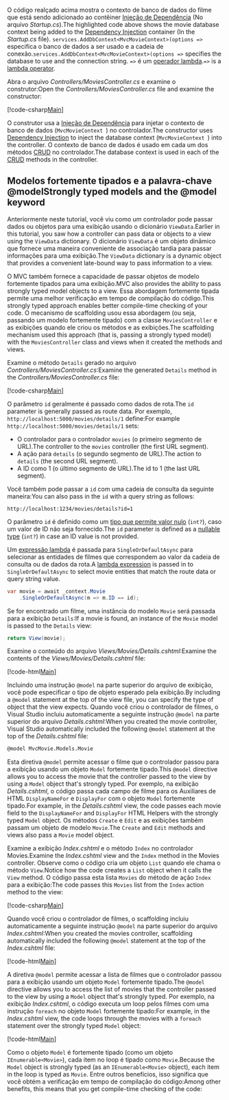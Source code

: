 <span data-ttu-id="e84b5-101">O código realçado acima mostra o contexto de banco de dados do filme que está sendo adicionado ao contêiner [Injeção de Dependência](xref:fundamentals/dependency-injection) (No arquivo *Startup.cs*).</span><span class="sxs-lookup"><span data-stu-id="e84b5-101">The highlighted code above shows the movie database context being added to the [Dependency Injection](xref:fundamentals/dependency-injection) container (In the *Startup.cs* file).</span></span> <span data-ttu-id="e84b5-102">`services.AddDbContext<MvcMovieContext>(options =>` especifica o banco de dados a ser usado e a cadeia de conexão.</span><span class="sxs-lookup"><span data-stu-id="e84b5-102">`services.AddDbContext<MvcMovieContext>(options =>` specifies the database to use and the connection string.</span></span> <span data-ttu-id="e84b5-103">`=>` é um [operador lambda](https://docs.microsoft.com/dotnet/articles/csharp/language-reference/operators/lambda-operator).</span><span class="sxs-lookup"><span data-stu-id="e84b5-103">`=>` is a [lambda operator](https://docs.microsoft.com/dotnet/articles/csharp/language-reference/operators/lambda-operator).</span></span>

<span data-ttu-id="e84b5-104">Abra o arquivo *Controllers/MoviesController.cs* e examine o construtor:</span><span class="sxs-lookup"><span data-stu-id="e84b5-104">Open the *Controllers/MoviesController.cs* file and examine the constructor:</span></span>

<!-- l.. Make copy of Movies controller because we comment out the initial index method and update it later  -->

[!code-csharp[Main](../../tutorials/first-mvc-app/start-mvc/sample/MvcMovie/Controllers/MC1.cs?name=snippet_1)] 

<span data-ttu-id="e84b5-105">O construtor usa a [Injeção de Dependência](xref:fundamentals/dependency-injection) para injetar o contexto de banco de dados (`MvcMovieContext `) no controlador.</span><span class="sxs-lookup"><span data-stu-id="e84b5-105">The constructor uses [Dependency Injection](xref:fundamentals/dependency-injection) to inject the database context (`MvcMovieContext `) into the controller.</span></span> <span data-ttu-id="e84b5-106">O contexto de banco de dados é usado em cada um dos métodos [CRUD](https://wikipedia.org/wiki/Create,_read,_update_and_delete) no controlador.</span><span class="sxs-lookup"><span data-stu-id="e84b5-106">The database context is used in each of the [CRUD](https://wikipedia.org/wiki/Create,_read,_update_and_delete) methods in the controller.</span></span>

<a name="strongly-typed-models-keyword-label"></a>

## <a name="strongly-typed-models-and-the-model-keyword"></a><span data-ttu-id="e84b5-107">Modelos fortemente tipados e a palavra-chave @model</span><span class="sxs-lookup"><span data-stu-id="e84b5-107">Strongly typed models and the @model keyword</span></span>

<span data-ttu-id="e84b5-108">Anteriormente neste tutorial, você viu como um controlador pode passar dados ou objetos para uma exibição usando o dicionário `ViewData`.</span><span class="sxs-lookup"><span data-stu-id="e84b5-108">Earlier in this tutorial, you saw how a controller can pass data or objects to a view using the `ViewData` dictionary.</span></span> <span data-ttu-id="e84b5-109">O dicionário `ViewData` é um objeto dinâmico que fornece uma maneira conveniente de associação tardia para passar informações para uma exibição.</span><span class="sxs-lookup"><span data-stu-id="e84b5-109">The `ViewData` dictionary is a dynamic object that provides a convenient late-bound way to pass information to a view.</span></span>

<span data-ttu-id="e84b5-110">O MVC também fornece a capacidade de passar objetos de modelo fortemente tipados para uma exibição.</span><span class="sxs-lookup"><span data-stu-id="e84b5-110">MVC also provides the ability to pass strongly typed model objects to a view.</span></span> <span data-ttu-id="e84b5-111">Essa abordagem fortemente tipada permite uma melhor verificação em tempo de compilação do código.</span><span class="sxs-lookup"><span data-stu-id="e84b5-111">This strongly typed approach enables better compile-time checking of your code.</span></span> <span data-ttu-id="e84b5-112">O mecanismo de scaffolding usou essa abordagem (ou seja, passando um modelo fortemente tipado) com a classe `MoviesController` e as exibições quando ele criou os métodos e as exibições.</span><span class="sxs-lookup"><span data-stu-id="e84b5-112">The scaffolding mechanism used this approach (that is, passing a strongly typed model) with the `MoviesController` class and views when it created the methods and views.</span></span>

<span data-ttu-id="e84b5-113">Examine o método `Details` gerado no arquivo *Controllers/MoviesController.cs*:</span><span class="sxs-lookup"><span data-stu-id="e84b5-113">Examine the generated `Details` method in the *Controllers/MoviesController.cs* file:</span></span>

[!code-csharp[Main](../../tutorials/first-mvc-app/start-mvc/sample/MvcMovie/Controllers/MoviesController.cs?name=snippet_details)]

<span data-ttu-id="e84b5-114">O parâmetro `id` geralmente é passado como dados de rota.</span><span class="sxs-lookup"><span data-stu-id="e84b5-114">The `id` parameter is generally passed as route data.</span></span> <span data-ttu-id="e84b5-115">Por exemplo, `http://localhost:5000/movies/details/1` define:</span><span class="sxs-lookup"><span data-stu-id="e84b5-115">For example `http://localhost:5000/movies/details/1` sets:</span></span>

* <span data-ttu-id="e84b5-116">O controlador para o controlador `movies` (o primeiro segmento de URL).</span><span class="sxs-lookup"><span data-stu-id="e84b5-116">The controller to the `movies` controller (the first URL segment).</span></span>
* <span data-ttu-id="e84b5-117">A ação para `details` (o segundo segmento de URL).</span><span class="sxs-lookup"><span data-stu-id="e84b5-117">The action to `details` (the second URL segment).</span></span>
* <span data-ttu-id="e84b5-118">A ID como 1 (o último segmento de URL).</span><span class="sxs-lookup"><span data-stu-id="e84b5-118">The id to 1 (the last URL segment).</span></span>

<span data-ttu-id="e84b5-119">Você também pode passar a `id` com uma cadeia de consulta da seguinte maneira:</span><span class="sxs-lookup"><span data-stu-id="e84b5-119">You can also pass in the `id` with a query string as follows:</span></span>

`http://localhost:1234/movies/details?id=1`

<span data-ttu-id="e84b5-120">O parâmetro `id` é definido como um [tipo que permite valor nulo](https://docs.microsoft.com/dotnet/csharp/programming-guide/nullable-types/index) (`int?`), caso um valor de ID não seja fornecido.</span><span class="sxs-lookup"><span data-stu-id="e84b5-120">The `id` parameter is defined as a [nullable type](https://docs.microsoft.com/dotnet/csharp/programming-guide/nullable-types/index) (`int?`) in case an ID value is not provided.</span></span>

<span data-ttu-id="e84b5-121">Um [expressão lambda](https://docs.microsoft.com/dotnet/articles/csharp/programming-guide/statements-expressions-operators/lambda-expressions) é passada para `SingleOrDefaultAsync` para selecionar as entidades de filmes que correspondem ao valor da cadeia de consulta ou de dados da rota.</span><span class="sxs-lookup"><span data-stu-id="e84b5-121">A [lambda expression](https://docs.microsoft.com/dotnet/articles/csharp/programming-guide/statements-expressions-operators/lambda-expressions) is passed in to `SingleOrDefaultAsync` to select movie entities that match the route data or query string value.</span></span>

```csharp
var movie = await _context.Movie
    .SingleOrDefaultAsync(m => m.ID == id);
```

<span data-ttu-id="e84b5-122">Se for encontrado um filme, uma instância do modelo `Movie` será passada para a exibição `Details`:</span><span class="sxs-lookup"><span data-stu-id="e84b5-122">If a movie is found, an instance of the `Movie` model is passed to the `Details` view:</span></span>

```csharp
return View(movie);
   ```

<span data-ttu-id="e84b5-123">Examine o conteúdo do arquivo *Views/Movies/Details.cshtml*:</span><span class="sxs-lookup"><span data-stu-id="e84b5-123">Examine the contents of the *Views/Movies/Details.cshtml* file:</span></span>

[!code-html[Main](../../tutorials/first-mvc-app/start-mvc/sample/MvcMovie/Views/Movies/DetailsOriginal.cshtml)]

<span data-ttu-id="e84b5-124">Incluindo uma instrução `@model` na parte superior do arquivo de exibição, você pode especificar o tipo de objeto esperado pela exibição.</span><span class="sxs-lookup"><span data-stu-id="e84b5-124">By including a `@model` statement at the top of the view file, you can specify the type of object that the view expects.</span></span> <span data-ttu-id="e84b5-125">Quando você criou o controlador de filmes, o Visual Studio incluiu automaticamente a seguinte instrução `@model` na parte superior do arquivo *Details.cshtml*:</span><span class="sxs-lookup"><span data-stu-id="e84b5-125">When you created the movie controller, Visual Studio automatically included the following `@model` statement at the top of the *Details.cshtml* file:</span></span>

```HTML
@model MvcMovie.Models.Movie
   ```

<span data-ttu-id="e84b5-126">Esta diretiva `@model` permite acessar o filme que o controlador passou para a exibição usando um objeto `Model` fortemente tipado.</span><span class="sxs-lookup"><span data-stu-id="e84b5-126">This `@model` directive allows you to access the movie that the controller passed to the view by using a `Model` object that's strongly typed.</span></span> <span data-ttu-id="e84b5-127">Por exemplo, na exibição *Details.cshtml*, o código passa cada campo de filme para os Auxiliares de HTML `DisplayNameFor` e `DisplayFor` com o objeto `Model` fortemente tipado.</span><span class="sxs-lookup"><span data-stu-id="e84b5-127">For example, in the *Details.cshtml* view, the code passes each movie field to the `DisplayNameFor` and `DisplayFor` HTML Helpers with the strongly typed `Model` object.</span></span> <span data-ttu-id="e84b5-128">Os métodos `Create` e `Edit` e as exibições também passam um objeto de modelo `Movie`.</span><span class="sxs-lookup"><span data-stu-id="e84b5-128">The `Create` and `Edit` methods and views also pass a `Movie` model object.</span></span>

<span data-ttu-id="e84b5-129">Examine a exibição *Index.cshtml* e o método `Index` no controlador Movies.</span><span class="sxs-lookup"><span data-stu-id="e84b5-129">Examine the *Index.cshtml* view and the `Index` method in the Movies controller.</span></span> <span data-ttu-id="e84b5-130">Observe como o código cria um objeto `List` quando ele chama o método `View`.</span><span class="sxs-lookup"><span data-stu-id="e84b5-130">Notice how the code creates a `List` object when it calls the `View` method.</span></span> <span data-ttu-id="e84b5-131">O código passa esta lista `Movies` do método de ação `Index` para a exibição:</span><span class="sxs-lookup"><span data-stu-id="e84b5-131">The code passes this `Movies` list from the `Index` action method to the view:</span></span>

[!code-csharp[Main](../../tutorials/first-mvc-app/start-mvc/sample/MvcMovie/Controllers/MC1.cs?name=snippet_index)]

<span data-ttu-id="e84b5-132">Quando você criou o controlador de filmes, o scaffolding incluiu automaticamente a seguinte instrução `@model` na parte superior do arquivo *Index.cshtml*:</span><span class="sxs-lookup"><span data-stu-id="e84b5-132">When you created the movies controller, scaffolding automatically included the following `@model` statement at the top of the *Index.cshtml* file:</span></span>

<!-- Copy Index.cshtml to IndexOriginal.cshtml -->

[!code-html[Main](../../tutorials/first-mvc-app/start-mvc/sample/MvcMovie/Views/Movies/IndexOriginal.cshtml?range=1)]

<span data-ttu-id="e84b5-133">A diretiva `@model` permite acessar a lista de filmes que o controlador passou para a exibição usando um objeto `Model` fortemente tipado.</span><span class="sxs-lookup"><span data-stu-id="e84b5-133">The `@model` directive allows you to access the list of movies that the controller passed to the view by using a `Model` object that's strongly typed.</span></span> <span data-ttu-id="e84b5-134">Por exemplo, na exibição *Index.cshtml*, o código executa um loop pelos filmes com uma instrução `foreach` no objeto `Model` fortemente tipado:</span><span class="sxs-lookup"><span data-stu-id="e84b5-134">For example, in the *Index.cshtml* view, the code loops through the movies with a `foreach` statement over the strongly typed `Model` object:</span></span>

[!code-html[Main](../../tutorials/first-mvc-app/start-mvc/sample/MvcMovie/Views/Movies/IndexOriginal.cshtml?highlight=1,31,34,37,40,43,46-48)]

<span data-ttu-id="e84b5-135">Como o objeto `Model` é fortemente tipado (como um objeto `IEnumerable<Movie>`), cada item no loop é tipado como `Movie`.</span><span class="sxs-lookup"><span data-stu-id="e84b5-135">Because the `Model` object is strongly typed (as an `IEnumerable<Movie>` object), each item in the loop is typed as `Movie`.</span></span> <span data-ttu-id="e84b5-136">Entre outros benefícios, isso significa que você obtém a verificação em tempo de compilação do código:</span><span class="sxs-lookup"><span data-stu-id="e84b5-136">Among other benefits, this means that you get compile-time checking of the code:</span></span>
